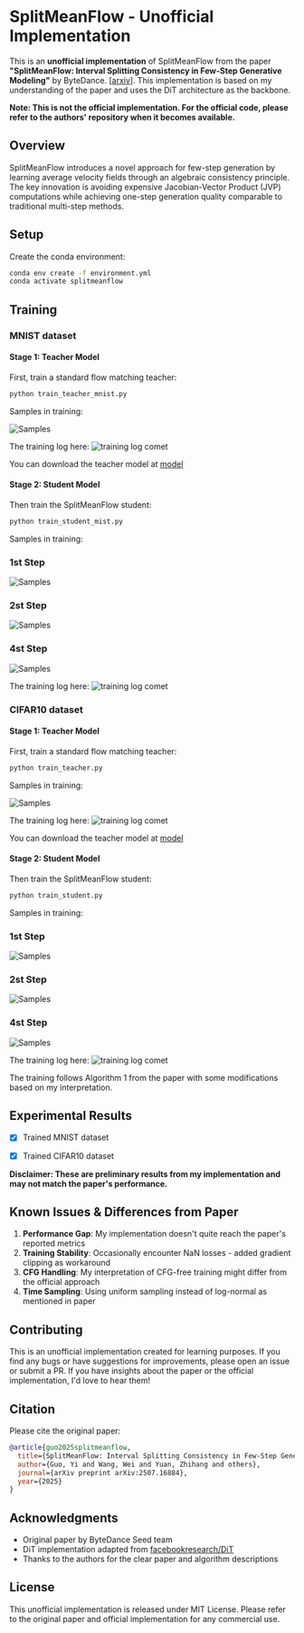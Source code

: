# SplitMeanFlow - Unofficial Implementation


This is an **unofficial implementation** of SplitMeanFlow from the paper **"SplitMeanFlow: Interval Splitting Consistency in Few-Step Generative Modeling"** by ByteDance. [[arxiv](https://arxiv.org/abs/2507.16884)]. This implementation is based on my understanding of the paper and uses the DiT architecture as the backbone.

**Note: This is not the official implementation. For the official code, please refer to the authors' repository when it becomes available.**

## Overview

SplitMeanFlow introduces a novel approach for few-step generation by learning average velocity fields through an algebraic consistency principle. The key innovation is avoiding expensive Jacobian-Vector Product (JVP) computations while achieving one-step generation quality comparable to traditional multi-step methods.

## Setup

Create the conda environment:
```bash
conda env create -f environment.yml
conda activate splitmeanflow
```


## Training

### MNIST dataset

#### Stage 1: Teacher Model
First, train a standard flow matching teacher:
```bash
python train_teacher_mnist.py
```

Samples in training:

![Samples](assets/trajectory_cfg_5-99999.gif)

The training log here: ![training log comet](assets/mnist_log.png)

You can download the teacher model at [model](https://github.com/primepake/splitmeanflow/releases/tag/mnist)

#### Stage 2: Student Model  
Then train the SplitMeanFlow student:
```bash
python train_student_mist.py
```

Samples in training:

### 1st Step <br/>
![Samples](assets/1step.jpg)

### 2st Step <br/>
![Samples](assets/2step.jpg)

### 4st Step <br/>
![Samples](assets/4step.jpg)

The training log here: ![training log comet](assets/student_mnist_log.png)


### CIFAR10 dataset

#### Stage 1: Teacher Model
First, train a standard flow matching teacher:
```bash
python train_teacher.py
```

Samples in training:

![Samples](assets/step200000_cfg5.0.gif)

The training log here: ![training log comet](assets/cifar10_log.png)

You can download the teacher model at [model](https://github.com/primepake/splitmeanflow/releases/tag/cifar10)

#### Stage 2: Student Model  
Then train the SplitMeanFlow student:
```bash
python train_student.py
```

Samples in training:

### 1st Step <br/>
![Samples](assets/cifar10_1step.jpg)

### 2st Step <br/>
![Samples](assets/cifar10_2step.jpg)

### 4st Step <br/>
![Samples](assets/cifar10_4step.jpg)

The training log here: ![training log comet](assets/student_cifar10_log.png)


The training follows Algorithm 1 from the paper with some modifications based on my interpretation.

## Experimental Results
- [x] Trained MNIST dataset 
- [x] Trained CIFAR10 dataset


**Disclaimer: These are preliminary results from my implementation and may not match the paper's performance.**


## Known Issues & Differences from Paper

1. **Performance Gap**: My implementation doesn't quite reach the paper's reported metrics
2. **Training Stability**: Occasionally encounter NaN losses - added gradient clipping as workaround
3. **CFG Handling**: My interpretation of CFG-free training might differ from the official approach
4. **Time Sampling**: Using uniform sampling instead of log-normal as mentioned in paper


## Contributing

This is an unofficial implementation created for learning purposes. If you find any bugs or have suggestions for improvements, please open an issue or submit a PR. If you have insights about the paper or the official implementation, I'd love to hear them!

## Citation

Please cite the original paper:
```bibtex
@article{guo2025splitmeanflow,
  title={SplitMeanFlow: Interval Splitting Consistency in Few-Step Generative Modeling},
  author={Guo, Yi and Wang, Wei and Yuan, Zhihang and others},
  journal={arXiv preprint arXiv:2507.16884},
  year={2025}
}
```

## Acknowledgments

- Original paper by ByteDance Seed team
- DiT implementation adapted from [facebookresearch/DiT](https://github.com/facebookresearch/DiT)
- Thanks to the authors for the clear paper and algorithm descriptions

## License

This unofficial implementation is released under MIT License. Please refer to the original paper and official implementation for any commercial use.